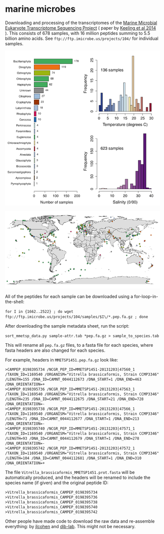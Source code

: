 # marine microbes #
Downloading and processing of the transcriptomes of the [Marine Microbial Eukaryote Transcriptome Sequencing Project](https://www.imicrobe.us/#/projects/104) ( paper by [Keeling et al 2014](https://doi.org/10.1371/journal.pbio.1001889) ). This consists of 678 samples, with 16 million peptides summing to 5.5 billion amino acids. See `ftp://ftp.imicrobe.us/projects/104/` for individual samples.

![sample-attr_oceanography.png](https://github.com/wrf/misc-analyses/blob/master/marine_meta/sample-attr_oceanography.png)

![sample-attr_world_map.png](https://github.com/wrf/misc-analyses/blob/master/marine_meta/sample-attr_world_map.png)

All of the peptides for each sample can be downloaded using a for-loop-in-the-shell:

`for I in {1662..2522} ; do wget ftp://ftp.imicrobe.us/projects/104/samples/$I\/*.pep.fa.gz ; done`

After downloading the sample metadata sheet, run the script:

`sort_mmetsp_data.py sample-attr.tab *pep.fa.gz > sample_to_species.tab`

This will rename all `pep.fa.gz` files, to a fasta file for each species, where fasta headers are also changed for each species.

For example, headers in `MMETSP1451.pep.fa.gz` look like:
```
>CAMPEP_0198395734 /NCGR_PEP_ID=MMETSP1451-20131203|47560_1 /TAXON_ID=1169540 /ORGANISM="Vitrella brassicaformis, Strain CCMP3346" /LENGTH=155 /DNA_ID=CAMNT_0044112673 /DNA_START=1 /DNA_END=463 /DNA_ORIENTATION=+
>CAMPEP_0198395736 /NCGR_PEP_ID=MMETSP1451-20131203|47563_1 /TAXON_ID=1169540 /ORGANISM="Vitrella brassicaformis, Strain CCMP3346" /LENGTH=235 /DNA_ID=CAMNT_0044112675 /DNA_START=21 /DNA_END=728 /DNA_ORIENTATION=-
>CAMPEP_0198395738 /NCGR_PEP_ID=MMETSP1451-20131203|47566_1 /TAXON_ID=1169540 /ORGANISM="Vitrella brassicaformis, Strain CCMP3346" /LENGTH=71 /DNA_ID=CAMNT_0044112677 /DNA_START=1 /DNA_END=213 /DNA_ORIENTATION=-
>CAMPEP_0198395740 /NCGR_PEP_ID=MMETSP1451-20131203|47571_1 /TAXON_ID=1169540 /ORGANISM="Vitrella brassicaformis, Strain CCMP3346" /LENGTH=93 /DNA_ID=CAMNT_0044112679 /DNA_START=1 /DNA_END=278 /DNA_ORIENTATION=-
>CAMPEP_0198395742 /NCGR_PEP_ID=MMETSP1451-20131203|47572_1 /TAXON_ID=1169540 /ORGANISM="Vitrella brassicaformis, Strain CCMP3346" /LENGTH=104 /DNA_ID=CAMNT_0044112681 /DNA_START=1 /DNA_END=310 /DNA_ORIENTATION=+
```

The file `Vitrella_brassicaformis_MMETSP1451.prot.fasta` will be automatically produced, and the headers will be renamed to include the species name (if given) and the original peptide ID:

```
>Vitrella_brassicaformis_CAMPEP_0198395734
>Vitrella_brassicaformis_CAMPEP_0198395736
>Vitrella_brassicaformis_CAMPEP_0198395738
>Vitrella_brassicaformis_CAMPEP_0198395740
>Vitrella_brassicaformis_CAMPEP_0198395742
```

Other people have made code to download the raw data and re-assemble everything: by [jlcohen](https://github.com/ljcohen/MMETSP) and [dib-lab](https://github.com/dib-lab/dib-MMETSP). This might not be necessary.

